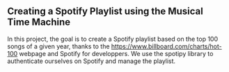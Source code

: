 ## Creating a Spotify Playlist using the Musical Time Machine

In this project, the goal is to create a Spotify playlist based on the top 100 songs of a given year, thanks to
the https://www.billboard.com/charts/hot-100 webpage and Spotify for developpers.
We use the spotipy library to authenticate ourselves on Spotify and manage the playlist.
